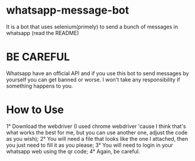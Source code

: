 # whatsapp-message-bot
It is a bot that uses selenium(primely) to send a bunch of messages in whatsapp (read the README)


# BE CAREFUL
Whatsapp have an official API and if you use this bot to send messages by yourself you can get banned or worse.
I won't take any responsibility if something happens to you.

# How to Use
1° Download the webdriver (I used chrome webdriver 'cause I think that's what works the best for me, but you can use another one, adjust the code as you wish);
2° You will need a file that looks like the one I attached, then you just need to fill it as you please;
3° You will need to login in your whatsapp web using the qr code;
4° Again, be careful.

﻿﻿

